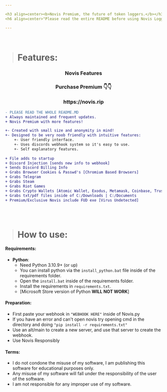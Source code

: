 ```yaml
---

<h3 align=center><b>Novis Premium, the future of token loggers.</b></h3>
<h6 align=center>"Please read the entire README before using Novis Logger."</h4>

---
```



</br>


> # Features:
<h3 align=center>Novis Features</h3>
<h3 align=center>Purchase Premium 👇👇</h3>
<h3 align=center>https://novis.rip</h3>

```diff
- PLEASE READ THE WHOLE README.MD
+ Always maintained and frequent updates.
+ Novis Premium with more features!

+- Created with small size and anonymity in mind! 
+- Designed to be very noob friendly with intuitive features:
    +- User friendly interface.
    +- Uses discords webhook system so it's easy to use.
    +- Self explanatory features.
 
+ File adds to startup
+ Discord Injection [sends new info to webhook]
+ Sends Discord Billing Info
+ Grabs Browser Cookies & Passwd's [Chromium Based Browsers]
+ Grabs Telegram
+ Grabs Steam
+ Grabs Riot Games
+ Grabs Crypto Wallets [Atomic Wallet, Exodus, Metamask, Coinbase, Trust, Phantom]
+ Grabs txt/pdf files inside of C:/Downloads | C:/Documents
+ Premium/Exclusive Novis include FUD exe [Virus Undetected]
    
```

</br>


> # How to use:
#### Requirements:
- **Python**:
    - Need Python 3.10.9+ (or up)
    - You can install python via the `install_python.bat` file inside of the requirements folder.
    - Open the `install.bat` inside of the requirements folder.
    - Install the requirements in `requirements.txt`.
    - [Microsoft Store version of Python **WILL NOT WORK**]

#### Preparation:
- First paste your webhook in `"WEBHOOK HERE"` inside of Novis.py
- If you have an error and can't open novis try opening cmd in the directory and doing `"pip install -r requirements.txt"`
- Use an alt/main to create a new server, and use that server to create the webhook.
- Use Novis Responsibly

#### Terms:
- I do not condone the misuse of my software, I am publishing this software for educational purposes only.
- Any misuse of my software will fall under the responsibility of the user of the software.
- I am not responsible for any improper use of my software.
</br>
